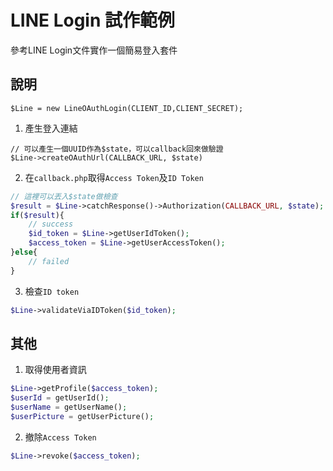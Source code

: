 # LINE Login 試作範例

參考LINE Login文件實作一個簡易登入套件  

## 說明

```php=
$Line = new LineOAuthLogin(CLIENT_ID,CLIENT_SECRET);
```

1. 產生登入連結
```php=
// 可以產生一個UUID作為$state，可以callback回來做驗證
$Line->createOAuthUrl(CALLBACK_URL, $state)
```
2. 在`callback.php`取得`Access Token`及`ID Token`
```php
// 這裡可以丟入$state做檢查
$result = $Line->catchResponse()->Authorization(CALLBACK_URL, $state);
if($result){
    // success
    $id_token = $Line->getUserIdToken();
    $access_token = $Line->getUserAccessToken();
}else{
    // failed
}
```
3. 檢查`ID token`
```php
$Line->validateViaIDToken($id_token);
```

## 其他

1. 取得使用者資訊
```php
$Line->getProfile($access_token);
$userId = getUserId();
$userName = getUserName();
$userPicture = getUserPicture();
```

2. 撤除`Access Token`
```php
$Line->revoke($access_token);
```
